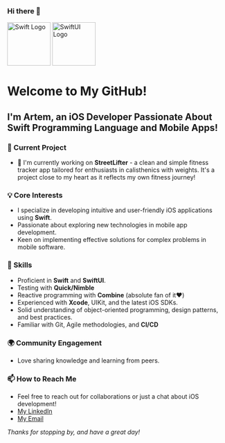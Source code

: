 ### Hi there 👋
<p>
    <img src="https://ios-apps.ru/images/blog/why-swift/1.png" alt="Swift Logo" width="100"/>
    <img src="https://www.pvsm.ru/images/2019/06/04/Swift-UI-galopom-po-evropam.png" alt="SwiftUI Logo" width="100"/>
</p>


# Welcome to My GitHub!

## I'm Artem, an iOS Developer Passionate About Swift Programming Language and Mobile Apps!

### 📱 Current Project
- 🔭 I'm currently working on **StreetLifter** - a clean and simple fitness tracker app tailored for enthusiasts in calisthenics with weights. It's a project close to my heart as it reflects my own fitness journey!

### 💡 Core Interests
- I specialize in developing intuitive and user-friendly iOS applications using **Swift**.
- Passionate about exploring new technologies in mobile app development.
- Keen on implementing effective solutions for complex problems in mobile software.

### 🚀 Skills
- Proficient in **Swift** and **SwiftUI**.
- Testing with **Quick/Nimble**
- Reactive programming with **Combine** (absolute fan of it❤️)
- Experienced with **Xcode**, UIKit, and the latest iOS SDKs.
- Solid understanding of object-oriented programming, design patterns, and best practices.
- Familiar with Git, Agile methodologies, and **CI/CD**

### 🌍 Community Engagement
- Love sharing knowledge and learning from peers.

### 📫 How to Reach Me
- Feel free to reach out for collaborations or just a chat about iOS development!
- [My LinkedIn](Your-LinkedIn-URL)
- [My Email](Your-Email)

_Thanks for stopping by, and have a great day!_

